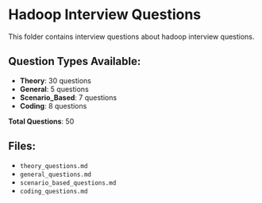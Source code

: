 # Hadoop Interview Questions

This folder contains interview questions about hadoop interview questions.

## Question Types Available:

- **Theory**: 30 questions
- **General**: 5 questions
- **Scenario_Based**: 7 questions
- **Coding**: 8 questions

**Total Questions**: 50

## Files:

- `theory_questions.md`
- `general_questions.md`
- `scenario_based_questions.md`
- `coding_questions.md`
